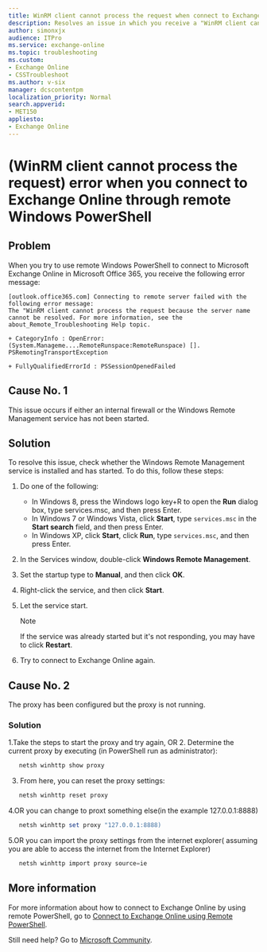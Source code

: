 ```yaml
---
title: WinRM client cannot process the request when connect to Exchange Online
description: Resolves an issue in which you receive a "WinRM client cannot process the request because the server name cannot be resolved" error when you try to connect Exchange Online through remote Windows PowerShell.
author: simonxjx
audience: ITPro
ms.service: exchange-online
ms.topic: troubleshooting
ms.custom: 
- Exchange Online
- CSSTroubleshoot
ms.author: v-six
manager: dcscontentpm
localization_priority: Normal
search.appverid: 
- MET150
appliesto:
- Exchange Online
---
```

# (WinRM client cannot process the request) error when you connect to Exchange Online through remote Windows PowerShell

## Problem

When you try to use remote Windows PowerShell to connect to Microsoft Exchange Online in Microsoft Office 365, you receive the following error message:

```asciidoc
[outlook.office365.com] Connecting to remote server failed with the following error message:
The "WinRM client cannot process the request because the server name cannot be resolved. For more information, see the about_Remote_Troubleshooting Help topic.

+ CategoryInfo : OpenError:
(System.Manageme....RemoteRunspace:RemoteRunspace) [].
PSRemotingTransportException

+ FullyQualifiedErrorId : PSSessionOpenedFailed
```

## Cause No. 1

This issue occurs if either an internal firewall or the Windows Remote Management service has not been started.

## Solution

To resolve this issue, check whether the Windows Remote Management service is installed and has started. To do this, follow these steps:

1. Do one of the following:
   - In Windows 8, press the Windows logo key+R to open the **Run** dialog box, type services.msc, and then press Enter.
   - In Windows 7 or Windows Vista, click **Start**, type `services.msc` in the **Start search** field, and then press Enter.
   - In Windows XP, click **Start**, click **Run**, type `services.msc`, and then press Enter.
2. In the Services window, double-click **Windows Remote Management**.
3. Set the startup type to **Manual**, and then click **OK**.
4. Right-click the service, and then click **Start**.
5. Let the service start.

    > [!NOTE]
    > If the service was already started but it's not responding, you may have to click **Restart**.
6. Try to connect to Exchange Online again.
## Cause No. 2

The proxy has been configured but the proxy is not running.

### Solution
1.Take the steps to start the proxy and try again, OR
2. Determine the current proxy by executing (in PowerShell run as administrator):
  ```powershell
     netsh winhttp show proxy
   ```
3. From here, you can reset the proxy settings:
  ```powershell
     netsh winhttp reset proxy
  ```
4.OR you can change to proxt something else(in the example 127.0.0.1:8888)
  ```powershell
     netsh winhttp set proxy "127.0.0.1:8888)
  ```
5.OR you can import the proxy settings from the internet explorer( assuming you are able to access the internet from the Internet Explorer)
  ```powershell
     netsh winhttp import proxy source=ie
  ```

  
     
## More information

For more information about how to connect to Exchange Online by using remote PowerShell, go to [Connect to Exchange Online using Remote PowerShell](/powershell/exchange/connect-to-exchange-online-powershell).

Still need help? Go to [Microsoft Community](https://answers.microsoft.com/).
